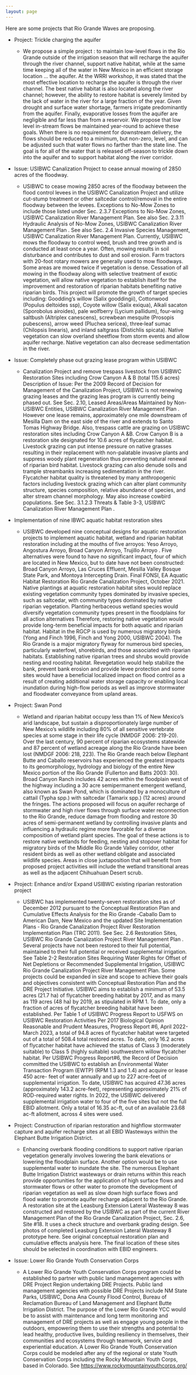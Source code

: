 ```yaml
---
layout: page
---
```


Here are some projects that Rio Grande Waves are proposing. 

- Project: Trickle charging the aquifer
  - We propose a simple project : to maintain low-level flows in the Rio Grande outside of the irrigation season that will recharge the aquifer through the river channel, support native habitat, while at the same time keeping all of the water in New Mexico in an efficient storage location ... the aquifer.  At the WRRI workshop, it was stated that the most effective location to recharge the aquifer is through the river channel. The best native habitat is also located along the river channel; however, the ability to restore habitat is severely limited by the lack of water in the river for a large fraction of the year. Given drought and surface water shortage, farmers irrigate predominantly from the aquifer. Finally, evaporative losses from the aquifer are negligible and far less than from a reservoir.
We propose that low level in-stream flows be maintained year-round to achieve these goals. When there is no requirement for downstream delivery, the flows should be reduced to a minimum, but non-zero, level, and can be adjusted such that water flows no farther than the state line. The goal is for all of the water that is released off-season to trickle down into the aquifer and to support habitat along the river corridor.

- Issue: USIBWC Canalization Project to cease annual mowing of 2850 acres of the floodway.

  - USIBWC to cease mowing 2850 acres of the floodway between the flood control levees in the USIBWC Canalization Project and utilize cut-stump treatment or other saltcedar control/removal in the entire floodway between the levees. Exceptions to No-Mow Zones to include those listed under Sec. 2.3.7 Exceptions to No-Mow Zones, USIBWC Canalization River Management Plan. See also Sec. 2.3.11 Hydraulic Analysis of No-Mow Zones, USIBWC Canalization River Management Plan . See also Sec. 2.4 Invasive Species Management, USIBWC Canalization River Management Plan.  Currently, USIBWC mows the floodway to control weed, brush and tree growth and is conducted at least once a year. Often, mowing results in soil disturbance and contributes to dust and soil erosion. Farm tractors with 20-foot rotary mowers are generally used to mow floodways. Some areas are mowed twice if vegetation is dense.  Cessation of all mowing in the floodway along with selective treatment of exotic vegetation, will allow native vegetation to establish itself for the improvement and restoration of riparian habitats benefiting native riparian birds. This project will promote the growth of target species including: Goodding’s willow (Salix gooddingii), Cottonwood (Populus deltoides ssp), Coyote willow (Salix exiqua), Alkali sacaton (Sporobolus airoides), pale wolfberry (Lycium pallidum), four‐wing saltbush (Altriplex canescens), screwbean mesquite (Prosopis pubescens), arrow weed (Pluchea sericea), three‐leaf sumac (Chilopsis linearis), and inland saltgrass (Distichlis spicata).  Native vegetation can slow overland sheetflow from storm events and allow aquifer recharge.  Native vegetation can also decrease sedimentation in the river. 

- Issue: Completely phase out grazing lease program within USIBWC
  - Canalization Project and remove trespass livestock from USIBWC Restoration Sites including Crow Canyon A &amp; B (total 115.6 acres) Description of Issue: Per the 2009 Record of Decision for Management of the Canalization Project, USIBWC is not renewing grazing leases and the grazing leas program is currently being phased out. See Sec. 2.10, Leased Areas/Areas Maintained by Non-USIBWC Entities, USIBWC Canalization River Management Plan . However one lease remains, approximately one mile downstream of Mesilla Dam on the east side of the river and extends to Santo Tomas Highway Bridge. Also, trespass cattle are grazing on USIBWC restoration sites including Crow Canyon A &amp;B. Crow Canyon B is a restoration site designated for 10.6 acres of flycatcher habitat. Livestock grazing can put intense pressure on native grasses resulting in their replacement with non-palatable invasive plants and suppress woody plant regeneration thus preventing natural renewal of riparian bird habitat. Livestock grazing can also denude soils and trample streambanks increasing sedimentation in the river. Flycatcher habitat quality is threatened by many anthropogenic factors including livestock grazing which can alter plant community structure, species composition, relative abundance of species, and alter stream channel morphology. May also increase cowbird populations. See Sec. 3.1.2.3 Threats &amp; Table 3-3, USIBWC Canalization River Management Plan .

- Implementation of nine IBWC aquatic habitat restoration sites
  - USIBWC developed nine conceptual designs for aquatic restoration projects to implement aquatic habitat, wetland and riparian habitat restoration including at the mouths of five arroyos: Yeso Arroyo, Angostura Arroyo, Broad Canyon Arroyo, Trujillo Arroyo .  Five alternatives were found to have no significant impact, four of which are located in New Mexico, but to date have not been constructed: Broad Canyon Arroyo, Las Cruces Effluent, Mesilla Valley Bosque State Park, and Montoya Intercepting Drain. Final FONSI, EA Aquatic Habitat Restoration Rio Grande Canalization Project, October 2021.  Native plantings at aquatic restoration habitat sites would replace existing vegetation community types dominated by invasive species, such as saltcedar, with community types dominated by native riparian vegetation. Planting herbaceous wetland species would diversify vegetation community types present in the floodplains for all action alternatives Therefore, restoring native vegetation would provide long-term beneficial impacts for both aquatic and riparian habitat.  Habitat in the RGCP is used by numerous migratory birds (Yong and Finch 1996, Finch and Yong 2000, USIBWC 2004). The Rio Grande is a major migratory flyway for numerous bird species, particularly waterfowl, shorebirds, and those associated with riparian habitats.  Establishing native riparian trees and shrubs would provide nesting and roosting habitat.  Revegetation would help stabilize the bank, prevent bank erosion and provide levee protection and some sites would have a beneficial localized impact on flood control as a result of creating additional water storage capacity or enabling local inundation during high-flow periods as well as improve stormwater and floodwater conveyance from upland areas.  

- Project: Swan Pond
  - Wetland and riparian habitat occupy less than 1% of New Mexico’s arid landscape, but sustain a disproportionately large number of New Mexico’s wildlife including 80% of all sensitive vertebrate species at some stage in their life cycle (NMDGF 2006: 219-20).  Over the last century, 90 percent of riparian ecosystems statewide and 87 percent of wetland acreage along the Rio Grande have been lost (NMDGF 2006: 218, 223). The Rio Grande reach below Elephant Butte and Caballo reservoirs has experienced the greatest impacts to its geomorphology, hydrology and biology of the entire New Mexico portion of the Rio Grande (Fullerton and Batts 2003: 30).  Broad Canyon Ranch includes 42 acres within the floodplain west of the highway including a 30 acre semipermanent emergent wetland, also known as Swan Pond, which is dominated by a monoculture of cattail (Typha spp.) with saltcedar (Tamarix spp.) (12 acres) around the fringes. The actions proposed will focus on aquifer recharge of stormwater and high river flows through surface water reconnection to the Rio Grande, reduce damage from flooding and restore 30 acres of semi-permanent wetland by controlling invasive plants and influencing a hydraulic regime more favorable for a diverse composition of wetland plant species. The goal of these actions is to restore native wetlands for feeding, nesting and stopover habitat for migratory birds of the Middle Rio Grande Valley corridor, other resident birds as well as other wetland obligate and associated wildlife species. Areas in close juxtaposition that will benefit from proposed project activities will include the wetland transitional areas as well as the adjacent Chihuahuan Desert scrub.

- Project: Enhance and/or Expand USIBWC existing riparian restoration project
  - USIBWC has implemented twenty-seven restoration sites as of December 2012 pursuant to the Conceptual Restoration Plan and Cumulative Effects Analysis for the Rio Grande ‐Caballo Dam to American Dam, New Mexico and the updated Site Implementation Plans ‐ Rio Grande Canalization Project River Restoration Implementation Plan (TRC 2011). See Sec. 2.6 Restoration Sites, USIBWC Rio Grande Canalization Project River Management Plan .  Several projects have not been restored to their full potential, maintained to their full potential or received supplemental irrigation. See Table 2-2 Restoration Sites Requiring Water Rights for Offset of Net Depletions or Recommended Supplemental Irrigation, USIBWC Rio Grande Canalization Project River Management Plan. Some projects could be expanded in size and scope to achieve their goals and objectives consistent with Conceptual Restoration Plan and the DRE Project Initiative. USIBWC aims to establish a minimum of 53.5 acres (21.7 ha) of flycatcher breeding habitat by 2017, and as many as 119 acres (48 ha) by 2019, as stipulated in RPM 1. To date, only a fraction of acres of flycatcher breeding habitat have been established.  Per Table 1 of USIBWC Progress Report to USFWS on USIBWC Restoration Activities Per 2017 Biological Opinion Reasonable and Prudent Measures, Progress Report #6, April 2022- March 2023, a total of 94.8 acres of flycatcher habitat were targeted out of a total of 508.4 total restored acres. To date, only 16.2 acres of flycatcher habitat have achieved the status of Class 3 (moderately suitable) to Class 5 (highly suitable) southwestern willow flycatcher habitat.  Per USIBWC Progress Report#6, the Record of Decision committed the USIBWC to establish an Environmental Water Transaction Program (EWTP) (RPM 1.3 and 1.4) and acquire or lease 450 acre- feet of water annually and up to 227 acre-feet of supplemental irrigation. To date, USIBWC has acquired 47.36 acres (approximately 143.2 acre-feet), representing approximately 21% of ROD-required water rights.  In 2022, the USIBWC delivered supplemental irrigation water to four of the five sites but not the full EBID allotment. Only a total of 16.35 ac-ft, out of an available 23.68 ac-ft allotment, across 4 sites were used.

- Project: Construction of riparian restoration and highflow stormwater capture and aquifer recharge sites at all EBID Wasteways within the Elephant Butte Irrigation
District.
  - Enhancing overbank flooding conditions to support native riparian vegetation generally involves lowering the bank elevations or lowering the floodplain surface. Another option would be to use supplemental water to inundate the site. The numerous Elephant Butte Irrigation District wasteways or drain returns within this reach provide opportunities for the application of high surface flows and stormwater flows or other water to promote the development of riparian vegetation as well as slow down high surface flows and flood water to promote aquifer recharge adjacent to the Rio Grande. A restoration site at the Leasburg Extension Lateral Wasteway 8 was constructed and restored by the USIBWC as part of the current River Management Plan of the Rio Grande Canalization Project, Sec. 2.6, Site #18. It uses a check structure and overbank grading design. See photos of completed Leasburg Extension Lateral Wasteway 8 prototype here. See original conceptual restoration plan and cumulative effects analysis here. The final location of these sites should be selected in coordination with EBID engineers.

- Issue: Lower Rio Grande Youth Conservation Corps
  - A Lower Rio Grande Youth Conservation Corps program could be established to partner with public land management agencies with DRE Project Region undertaking DRE Projects. Public land management agencies with possible DRE Projects include NM State Parks, USIBWC, Dona Ana County Flood Control, Bureau of Reclamation Bureau of Land Management and Elephant Butte Irrigation District. The purpose of the Lower Rio Grande YCC would be to assist with maintenance and long term monitoring and management of DRE projects as well as engage young people in the outdoors, empowering them to use their strengths and potential to lead healthy, productive lives, building resiliency in themselves, their communities and ecosystems through teamwork, service and experiential education. A Lower Rio Grande Youth Conservation Corps could be modeled after any of the regional or state Youth Conservation Corps including the Rocky Mountain Youth Corps, based in Colorado. See https://www.rockymountainyouthcorps.org/
